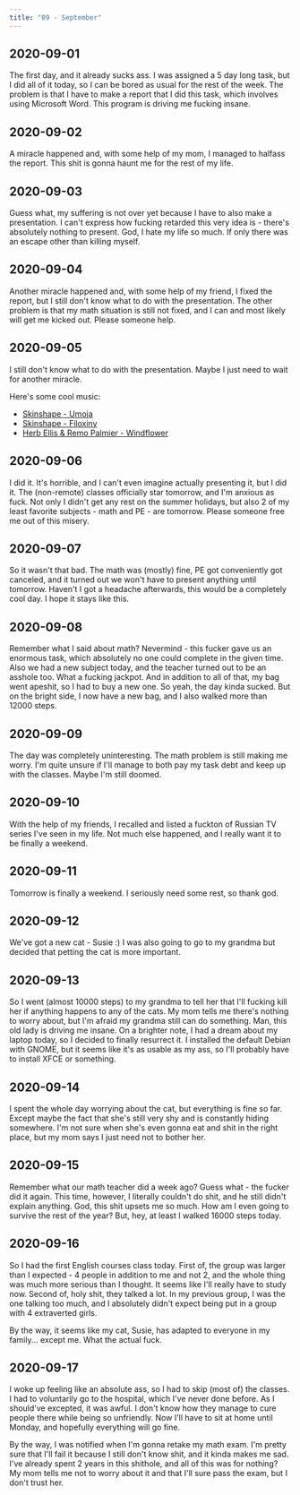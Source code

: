 ```yaml
---
title: "09 - September"
---
```


## 2020-09-01

The first day, and it already sucks ass. I was assigned a 5 day long
task, but I did all of it today, so I can be bored as usual for the
rest of the week. The problem is that I have to make a report that I
did this task, which involves using Microsoft Word. This program is
driving me fucking insane.

## 2020-09-02

A miracle happened and, with some help of my mom, I managed to halfass
the report. This shit is gonna haunt me for the rest of my life.

## 2020-09-03

Guess what, my suffering is not over yet because I have to also make a
presentation. I can't express how fucking retarded this very idea is -
there's absolutely nothing to present. God, I hate my life so much. If
only there was an escape other than killing myself.

## 2020-09-04

Another miracle happened and, with some help of my friend, I fixed the
report, but I still don't know what to do with the presentation. The
other problem is that my math situation is still not fixed, and I can
and most likely will get me kicked out. Please someone help.

## 2020-09-05

I still don't know what to do with the presentation. Maybe I just need
to wait for another miracle.

Here's some cool music:

* [Skinshape - Umoja](https://www.youtube.com/watch?v=AtOm5roifq8)
* [Skinshape - Filoxiny](https://www.youtube.com/watch?v=fdCupyYt_BA)
* [Herb Ellis & Remo Palmier - Windflower](https://www.youtube.com/watch?v=fAi7IeJG-6Y)

## 2020-09-06

I did it. It's horrible, and I can't even imagine actually presenting
it, but I did it. The (non-remote) classes officially star tomorrow,
and I'm anxious as fuck. Not only I didn't get any rest on the summer
holidays, but also 2 of my least favorite subjects - math and PE - are
tomorrow. Please someone free me out of this misery.

## 2020-09-07

So it wasn't that bad. The math was (mostly) fine, PE got conveniently
got canceled, and it turned out we won't have to present anything
until tomorrow. Haven't I got a headache afterwards, this would be a
completely cool day. I hope it stays like this.

## 2020-09-08

Remember what I said about math? Nevermind - this fucker gave us an
enormous task, which absolutely no one could complete in the given
time. Also we had a new subject today, and the teacher turned out to
be an asshole too. What a fucking jackpot. And in addition to all of
that, my bag went apeshit, so I had to buy a new one. So yeah, the day
kinda sucked. But on the bright side, I now have a new bag, and I also
walked more than 12000 steps.

## 2020-09-09

The day was completely uninteresting. The math problem is still making
me worry. I'm quite unsure if I'll manage to both pay my task debt and
keep up with the classes. Maybe I'm still doomed.

## 2020-09-10

With the help of my friends, I recalled and listed a fuckton of
Russian TV series I've seen in my life. Not much else happened, and I
really want it to be finally a weekend.

## 2020-09-11

Tomorrow is finally a weekend. I seriously need some rest, so thank
god.

## 2020-09-12

We've got a new cat - Susie :) I was also going to go to my grandma
but decided that petting the cat is more important.

## 2020-09-13

So I went (almost 10000 steps) to my grandma to tell her that I'll
fucking kill her if anything happens to any of the cats. My mom tells
me there's nothing to worry about, but I'm afraid my grandma still can
do something. Man, this old lady is driving me insane. On a brighter
note, I had a dream about my laptop today, so I decided to finally
resurrect it. I installed the default Debian with GNOME, but it seems
like it's as usable as my ass, so I'll probably have to install XFCE
or something.

## 2020-09-14

I spent the whole day worrying about the cat, but everything is fine
so far. Except maybe the fact that she's still very shy and is
constantly hiding somewhere. I'm not sure when she's even gonna eat
and shit in the right place, but my mom says I just need not to bother
her.

## 2020-09-15

Remember what our math teacher did a week ago? Guess what - the fucker
did it again. This time, however, I literally couldn't do shit, and he
still didn't explain anything. God, this shit upsets me so much. How
am I even going to survive the rest of the year? But, hey, at least I
walked 16000 steps today.

## 2020-09-16

So I had the first English courses class today. First of, the group
was larger than I expected - 4 people in addition to me and not 2, and
the whole thing was much more serious than I thought. It seems like
I'll really have to study now. Second of, holy shit, they talked a
lot. In my previous group, I was the one talking too much, and I
absolutely didn't expect being put in a group with 4 extraverted
girls.

By the way, it seems like my cat, Susie, has adapted to everyone in my
family... except me. What the actual fuck.

## 2020-09-17

I woke up feeling like an absolute ass, so I had to skip (most of) the
classes. I had to voluntarily go to the hospital, which I've never
done before. As I should've excepted, it was awful. I don't know how
they manage to cure people there while being so unfriendly. Now I'll
have to sit at home until Monday, and hopefully everything will go
fine.

By the way, I was notified when I'm gonna retake my math exam. I'm
pretty sure that I'll fail it because I still don't know shit, and it
kinda makes me sad. I've already spent 2 years in this shithole, and
all of this was for nothing? My mom tells me not to worry about it and
that I'll sure pass the exam, but I don't trust her.
